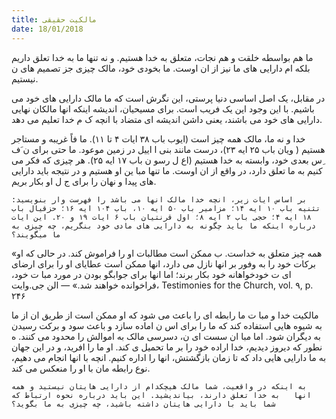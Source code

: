 ```yaml
---
title: مالکیت حقیقی
date: 18/01/2018
---
```


ما هم بواسطه خلقت و هم نجات، متعلق به خدا هستیم. و نه تنها ما به خدا تعلق داریم بلکه  ام دارایی های ما نیز از ان اوست. ما بخودی خود، مالک چیزی جز تصمیم های ن نیستیم.

در مقابل، یک اصل اساسی دنیا پرستی، این نگرش است که ما مالک دارایی های خود می باشیم. با این وجود این یک فریب است. برای مسیحیان، اندیشه اینکه انها مالکان نهایی دارایی های خود می باشند، یعنی داشن اندیشه ای متضاد با انچه ک م خدا تعلیم می دهد.

خدا و نه ما، مالک همه چیز است (ایوب باب ۳۸ ایات ۴ تا ۱۱). ما  فاً غریبه و
مستاجر هستیم ( ویان باب ۲۵ ایه ۲۳)، درست مانند بنی ا ايیل در  زمین موعود. ما حتی برای ن َف ِس بعدی خود، وابسته به خدا هستیم (اع ل رسو ن باب ۱۷ ایه ۲۵). هر چیزی که فکر می کنیم به ما تعلق دارد، در واقع از ان اوست. ما تنها مبا ین او هستیم
و در نتیجه باید دارایی های پیدا و نهان را برای ج ل او بکار بریم.

`بر اساس ایات زیر، انچه خدا مالک انها می باشد را فهرست وار بنویسید: تثنیه باب ١۰ ایه ١۴؛ مزامیر باب ۵۰ ایه ١۰، باب ١۰۴ ایه ١۶؛ حزقیال باب ١۸ ایه ۴؛ حجی باب ۲ ایه ۸؛ اول قرنتیان باب ۶ ایات ١۹ و ۲۰. این ایات درباره اینکه ما باید چگونه به دارایی های مادی خود بنگریم، چه چیزی به ما میگویند؟`

«همه چیز متعلق به خداست. ب  ممکن است مطالبات او را فراموش کند. در حالی که او برکات خود را به وفور بر انها نازل می دارد، انها ممکن است عطایای او را برای ارضای  ای ت خودخواهانه خود بکار برند؛ اما انها برای جوابگو بودن در مورد مبا ت خود، فراخوانده
خواهند شد.» — الن جی.وایت،
Testimonies for the Church, vol. ۹, p. ۲۴۶ 

مالکیت خدا و مبا ت ما رابطه ای را باعث می شود که او ممکن است از طریق ان از ما به شیوه هایی استفاده کند که ما را برای اس ن اماده سازد و باعث سود و برکت رسیدن به دیگران شود. اما مبا ان سست ای ن، دسرسی مالک به اموالش را محدود می کنند. ه نطور که دیروز دیدیم، خدا اراده خود را بر ما تحمیل  ی کند. او ما را افرید، و در این جهان به ما دارایی هایی داد که تا زمان بازگشتش، انها را اداره کنیم. انچه با انها
انجام می دهیم، نوع رابطه مان با او را منعکس می کند.

`به اینکه در واقعیت، شما مالک هیچکدام از دارایی هایتان نیستید و همه انها￼￼ به خدا تعلق دارند، بیاندیشید. این باید درباره نحوه ارتباط که شما باید با دارایی هایتان داشته باشید، چه چیزی به ما بگوید؟`